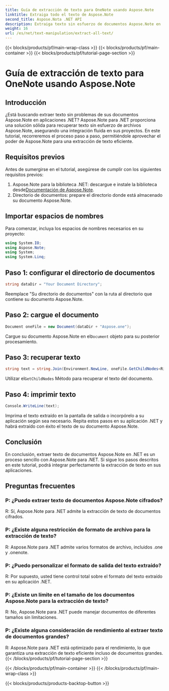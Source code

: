 ```yaml
---
title: Guía de extracción de texto para OneNote usando Aspose.Note
linktitle: Extraiga todo el texto de Aspose.Note
second_title: Aspose.Nota .NET API
description: Extraiga texto sin esfuerzo de documentos Aspose.Note en .NET con Aspose.Note para .NET. Siga nuestra guía paso a paso para una integración perfecta.
weight: 16
url: /es/net/text-manipulation/extract-all-text/
---
```


{{< blocks/products/pf/main-wrap-class >}}
{{< blocks/products/pf/main-container >}}
{{< blocks/products/pf/tutorial-page-section >}}

# Guía de extracción de texto para OneNote usando Aspose.Note

## Introducción
¿Está buscando extraer texto sin problemas de sus documentos Aspose.Note en aplicaciones .NET? Aspose.Note para .NET proporciona una solución sólida para recuperar texto sin esfuerzo de archivos Aspose.Note, asegurando una integración fluida en sus proyectos. En este tutorial, recorreremos el proceso paso a paso, permitiéndole aprovechar el poder de Aspose.Note para una extracción de texto eficiente.
## Requisitos previos
Antes de sumergirse en el tutorial, asegúrese de cumplir con los siguientes requisitos previos:
1.  Aspose.Note para la biblioteca .NET: descargue e instale la biblioteca desde[Documentación de Aspose.Note](https://reference.aspose.com/note/net/).
2. Directorio de documentos: prepare el directorio donde está almacenado su documento Aspose.Note.
## Importar espacios de nombres
Para comenzar, incluya los espacios de nombres necesarios en su proyecto:
```csharp
using System.IO;
using Aspose.Note;
using System;
using System.Linq;
```
## Paso 1: configurar el directorio de documentos
```csharp
string dataDir = "Your Document Directory";
```
Reemplace "Su directorio de documentos" con la ruta al directorio que contiene su documento Aspose.Note.
## Paso 2: cargue el documento
```csharp
Document oneFile = new Document(dataDir + "Aspose.one");
```
Cargue su documento Aspose.Note en el`Document` objeto para su posterior procesamiento.
## Paso 3: recuperar texto
```csharp
string text = string.Join(Environment.NewLine, oneFile.GetChildNodes<RichText>().Select(e => e.Text)) + Environment.NewLine;
```
 Utilizar el`GetChildNodes` Método para recuperar el texto del documento.
## Paso 4: imprimir texto
```csharp
Console.WriteLine(text);
```
Imprima el texto extraído en la pantalla de salida o incorpórelo a su aplicación según sea necesario.
Repita estos pasos en su aplicación .NET y habrá extraído con éxito el texto de su documento Aspose.Note.
## Conclusión
En conclusión, extraer texto de documentos Aspose.Note en .NET es un proceso sencillo con Aspose.Note para .NET. Si sigue los pasos descritos en este tutorial, podrá integrar perfectamente la extracción de texto en sus aplicaciones.
## Preguntas frecuentes
### P: ¿Puedo extraer texto de documentos Aspose.Note cifrados?
R: Sí, Aspose.Note para .NET admite la extracción de texto de documentos cifrados.
### P: ¿Existe alguna restricción de formato de archivo para la extracción de texto?
R: Aspose.Note para .NET admite varios formatos de archivo, incluidos .one y .onenote.
### P: ¿Puedo personalizar el formato de salida del texto extraído?
R: Por supuesto, usted tiene control total sobre el formato del texto extraído en su aplicación .NET.
### P: ¿Existe un límite en el tamaño de los documentos Aspose.Note para la extracción de texto?
R: No, Aspose.Note para .NET puede manejar documentos de diferentes tamaños sin limitaciones.
### P: ¿Existe alguna consideración de rendimiento al extraer texto de documentos grandes?
R: Aspose.Note para .NET está optimizado para el rendimiento, lo que garantiza una extracción de texto eficiente incluso de documentos grandes.
{{< /blocks/products/pf/tutorial-page-section >}}

{{< /blocks/products/pf/main-container >}}
{{< /blocks/products/pf/main-wrap-class >}}

{{< blocks/products/products-backtop-button >}}

